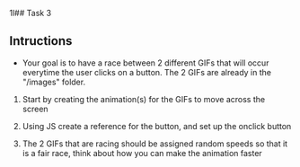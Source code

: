 1l## Task 3

## Intructions

- Your goal is to have a race between 2 different GIFs that will occur everytime the user clicks on a button. The 2 GIFs are already in the "/images" folder.

1. Start by creating the animation(s) for the GIFs to move across the screen

2. Using JS create a reference for the button, and set up the onclick button

3. The 2 GIFs that are racing should be assigned random speeds so that it is a fair race, think about how you can make the animation faster
